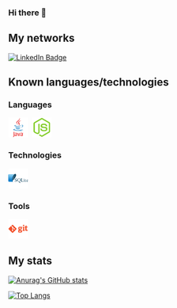 ### Hi there 👋

## My networks
<a href="https://www.linkedin.com/in/tom-czekaj-91a77a1a6"><img src="https://img.shields.io/badge/LinkedIn-blue?style=for-the-badge&logo=linkedin&logoColor=white" alt="LinkedIn Badge"></a>

## Known languages/technologies
### Languages
<img src="https://github.com/devicons/devicon/blob/master/icons/java/java-original-wordmark.svg" title="Java" alt="Java" width="40" height="40"/>&nbsp;
<img src="https://github.com/devicons/devicon/blob/master/icons/nodejs/nodejs-plain.svg" title="NodeJS" alt="NodeJS" width="40" height="40"/>&nbsp;
### Technologies
<img src="https://github.com/devicons/devicon/blob/master/icons/sqlite/sqlite-original-wordmark.svg" title="SQLite" alt="SQLite" width="40" height="40"/>&nbsp;
### Tools
<img src="https://github.com/devicons/devicon/blob/master/icons/git/git-plain-wordmark.svg" title="Git" alt="Git" width="40" height="40"/>&nbsp;

## My stats
[![Anurag's GitHub stats](https://github-readme-stats.vercel.app/api?username=Xen0Xys&show_icons=true&theme=github_dark)](https://github.com/anuraghazra/github-readme-stats)

[![Top Langs](https://github-readme-stats.vercel.app/api/top-langs/?username=Xen0Xys&langs_count=8&theme=github_dark&layout=compact)](https://github.com/anuraghazra/github-readme-stats)
